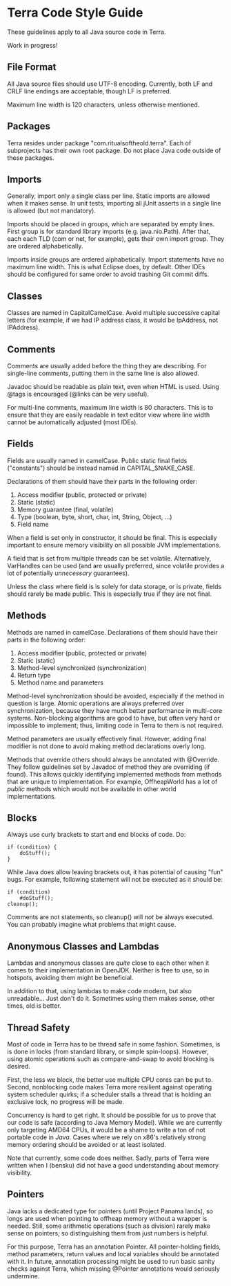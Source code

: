 # Terra Code Style Guide
These guidelines apply to all Java source code in Terra.

Work in progress!

## File Format
All Java source files should use UTF-8 encoding. Currently, both LF and CRLF
line endings are acceptable, though LF is preferred.

Maximum line width is 120 characters, unless otherwise mentioned.

## Packages
Terra resides under package "com.ritualsoftheold.terra". Each of subprojects
has their own root package. Do not place Java code outside of these packages.

## Imports
Generally, import only a single class per line. Static imports are allowed
when it makes sense. In unit tests, importing all jUnit asserts in a single
line is allowed (but not mandatory).

Imports should be placed in groups, which are separated by empty lines.
First group is for standard library imports (e.g. java.nio.Path). After
that, each each TLD (com or net, for example), gets their own import group.
They are ordered alphabetically.

Imports inside groups are ordered alphabetically. Import statements have no
maximum line width. This is what Eclipse does, by default. Other IDEs should
be configured for same order to avoid trashing Git commit diffs.

## Classes
Classes are named in CapitalCamelCase. Avoid multiple successive capital
letters (for example, if we had IP address class, it would be IpAddress,
not IPAddress).

## Comments
Comments are usually added before the thing they are describing. For
single-line comments, putting them in the same line is also allowed.

Javadoc should be readable as plain text, even when HTML is used. Using
@tags is encouraged (@links can be very useful).

For multi-line comments, maximum line width is 80 characters. This is to ensure
that they are easily readable in text editor view where line width cannot
be automatically adjusted (most IDEs).

## Fields
Fields are usually named in camelCase. Public static final fields
("constants") should be instead named in CAPITAL\_SNAKE\_CASE.

Declarations of them should have their parts in the following order:

1. Access modifier (public, protected or private)
2. Static (static)
3. Memory guarantee (final, volatile)
4. Type (boolean, byte, short, char, int, String, Object, ...)
5. Field name

When a field is set only in constructor, it should be final. This is especially
important to ensure memory visibility on all possible JVM implementations.

A field that is set from multiple threads can be set volatile. Alternatively,
VarHandles can be used (and are usually preferred, since volatile provides
a lot of potentially *unnecessary* guarantees).

Unless the class where field is is solely for data storage, or is private,
fields should rarely be made public. This is especially true if they are not
final.

## Methods
Methods are named in camelCase. Declarations of them should have their parts
in the following order:
1. Access modifier (public, protected or private)
2. Static (static)
3. Method-level synchronized (synchronization)
4. Return type
5. Method name and parameters

Method-level synchronization should be avoided, especially if the method in
question is large. Atomic operations are always preferred over synchronization,
because they have much better performance in multi-core systems. Non-blocking
algorithms are good to have, but often very hard or impossible to implement;
thus, limiting code in Terra to them is not required.

Method parameters are usually effectively final. However, adding final modifier
is not done to avoid making method declarations overly long.

Methods that override others should always be annotated with @Override. They
follow guidelines set by Javadoc of method they are overriding (if found).
This allows quickly identifying implemented methods from methods that are
unique to implementation. For example, OffheapWorld has a lot of *public*
methods which would not be available in other world implementations.

## Blocks
Always use curly brackets to start and end blocks of code. Do:

```
if (condition) {
	doStuff();
}
```

While Java does allow leaving brackets out, it has potential of causing
"fun" bugs. For example, following statement will not be executed as it
should be:

```
if (condition)
	#doStuff();
cleanup();
```

Comments are not statements, so cleanup() will *not* be always executed.
You can probably imagine what problems that might cause.

## Anonymous Classes and Lambdas
Lambdas and anonymous classes are *quite* close to each other when it comes to
their implementation in OpenJDK. Neither is free to use, so in hotspots,
avoiding them might be beneficial.

In addition to that, using lambdas to make code modern, but also unreadable...
Just don't do it. Sometimes using them makes sense, other times, old is better.

## Thread Safety
Most of code in Terra has to be thread safe in some fashion. Sometimes, is is
done in locks (from standard library, or simple spin-loops). However, using
atomic operations such as compare-and-swap to avoid blocking is desired.

First, the less we block, the better use multiple CPU cores can be put to.
Second, nonblocking code makes Terra more resilient against operating system
scheduler quirks; if a scheduler stalls a thread that is holding an exclusive
lock, no progress will be made.

Concurrency is hard to get right. It should be possible for us to prove that
our code is safe (according to Java Memory Model). While we are currently only
targeting AMD64 CPUs, it would be a shame to write a ton of not portable code
in *Java*. Cases where we rely on x86's relatively strong memory ordering
should be avoided or at least isolated.

Note that currently, some code does neither. Sadly, parts of Terra were written
when I (bensku) did not have a good understanding about memory visibility.

## Pointers
Java lacks a dedicated type for pointers (until Project Panama lands), so longs
are used when pointing to offheap memory without a wrapper is needed. Still,
some arithmetic operations (such as division) rarely make sense on pointers,
so distinguishing them from just numbers is helpful.

For this purpose, Terra has an annotation
Pointer. All pointer-holding fields, method
parameters, return values and local variables should be annotated with it.
In future, annotation processing might be used to run basic sanity checks
against Terra, which missing @Pointer annotations would seriously undermine.